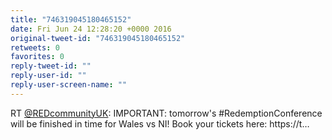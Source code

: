 ```yaml
---
title: "746319045180465152"
date: Fri Jun 24 12:28:20 +0000 2016
original-tweet-id: "746319045180465152"
retweets: 0
favorites: 0
reply-tweet-id: ""
reply-user-id: ""
reply-user-screen-name: ""
---
```

RT <a href="https://twitter.com/REDcommunityUK">@REDcommunityUK</a>: IMPORTANT: tomorrow's #RedemptionConference will be finished in time for Wales vs NI! Book your tickets here: https://t…
